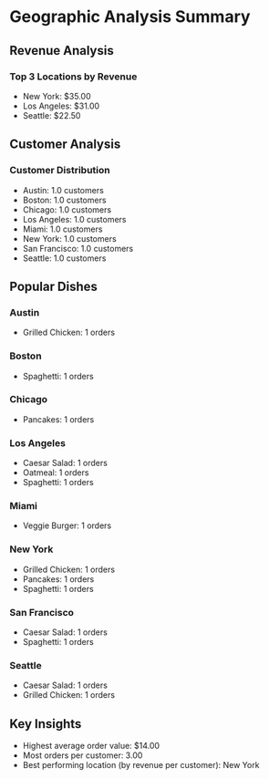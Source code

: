 # Geographic Analysis Summary

## Revenue Analysis
### Top 3 Locations by Revenue
- New York: $35.00
- Los Angeles: $31.00
- Seattle: $22.50

## Customer Analysis
### Customer Distribution
- Austin: 1.0 customers
- Boston: 1.0 customers
- Chicago: 1.0 customers
- Los Angeles: 1.0 customers
- Miami: 1.0 customers
- New York: 1.0 customers
- San Francisco: 1.0 customers
- Seattle: 1.0 customers

## Popular Dishes

### Austin
- Grilled Chicken: 1 orders

### Boston
- Spaghetti: 1 orders

### Chicago
- Pancakes: 1 orders

### Los Angeles
- Caesar Salad: 1 orders
- Oatmeal: 1 orders
- Spaghetti: 1 orders

### Miami
- Veggie Burger: 1 orders

### New York
- Grilled Chicken: 1 orders
- Pancakes: 1 orders
- Spaghetti: 1 orders

### San Francisco
- Caesar Salad: 1 orders
- Spaghetti: 1 orders

### Seattle
- Caesar Salad: 1 orders
- Grilled Chicken: 1 orders

## Key Insights
- Highest average order value: $14.00
- Most orders per customer: 3.00
- Best performing location (by revenue per customer): New York
